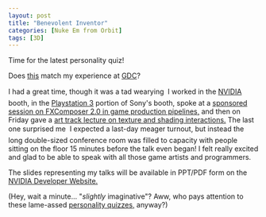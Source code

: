 ```yaml
---
layout: post
title: "Benevolent Inventor"
categories: [Nuke Em from Orbit]
tags: [3D]
---
```

Time for the latest personality quiz!<br><script src="http://www.personaldna.com/t?k=fvoikFkVWqWWU&t=Benevolent+Inventor"> 
</script>

Does <a href="http://personaldna.com/report.php?k=fvoikFkVWqWWUaZ-GO-AAAAC-dfab">this</a> match my experience at <a href="http://www.gdconf.com/">GDC</a>?

I had a great time, though it was a tad wearying &#151; I worked in the <a href="http://developer.nvidia.com/">NVIDIA</a> booth, in the <a href="http://www.ps3land.com/">Playstation 3</a> portion of Sony's booth, spoke at a <a href="http://www.cmpevents.com/GD06/a.asp?option=C&V=11&SessID=2383">sponsored session on FXComposer 2.0 in game production pipelines,</a> and then on Friday gave a <a href="http://www.cmpevents.com/GD06/a.asp?option=C&V=11&SessID=1638">art track lecture on texture and shading interactions.</a> The last one surprised me &#151; I expected a last-day meager turnout, but instead the long double-sized conference room was filled to capacity with people sitting on the floor 15 minutes before the talk even began! I felt really excited and glad to be able to speak with all those game artists and programmers.

The slides representing my talks will be available in PPT/PDF form on the <a href="http://developer.nvidia.com/">NVIDIA Developer Website.</a>

(Hey, wait a minute... "<i>slightly</i> imaginative"? Aww, who pays attention to these lame-assed <a href="/blog/archives/000467.html">personality quizzes,</a> anyway?)
